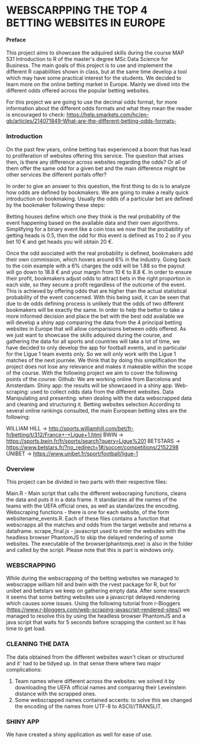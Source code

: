 # WEBSCARPPING THE TOP 4 BETTING WEBSITES IN EUROPE
#### Preface
This project aims to showcase the adquired skills during the course MAP 531 Introduction to R of the master's degree MSc Data Science for Business. The main goals of this project is to use and implement the different R capabilities shown in class, but at the same time develop a tool which may have some practical interest for the students. We decided to learn more on the online betting market in Europe. Mainly we dived into the different odds offered across the popular betting websites.

For this project we are going to use the decimal odds format, for more information about the different odds formats and what they mean the reader is encouraged to check: https://help.smarkets.com/hc/en-gb/articles/214071849-What-are-the-different-betting-odds-formats-

### Introduction
On the past few years, online betting has experienced a boom that has lead to proliferation of websites offering this service. The question that arises then,  is there any difference across websites regarding the odds? Or all of them offer the same odd for a given bet and the main difference might be other services the different portals offer?

In order to give an answer to this question, the first thing to do is to analyze how odds are defined by bookmakers. We are going to make a really quick introduction on bookmaking.
Usually the odds of a particular bet are defined by the bookmaker following these steps:

Betting houses define which one they think is the real probability of the event happening based on the available data and their own algorithms. Simplifying for a binary event like a coin toss we now that the probability of getting heads is 0.5, then the odd for this event is defined as 1 to 2 so if you bet 10 € and get heads you will obtain 20 €. 

Once the odd asociated with the real probability is defined, bookmakers add their own commission, which hovers around 6% in the industry. Going back to the coin example with a 6% charges the odd will be 1.88 so the payout will go down to 18.8 € and your margin from 10 € to 8.8 €.
In order to ensure their profit, bookmakers adjust odds to attract bets in the right proportion in each side, so they secure a profit regardless of the outcome of the event. This is achieved by offering odds that are higher than the actual statistical probability of the event concerned.
With this being said, it can be seen that due to de odds defining process is unlikely that the odds of two different bookmakers will be exactly the same. In order to help the bettor to take a more informed decision and place the bet with the best odd available we will develop a shiny app comparing the data from the 4 principal betting websites in Europe that will allow comparisions between odds offered.
As we just want to showcase the skills adquired during the course, and gathering the data for all sports and countries will take a lot of time, we have decided to only develop the app for football events, and in particular for the Ligue 1 team events only. So we will only work with the Ligue 1 matches of the next journée. We think that by doing this simplification the project does not lose any relevance and makes it makeable within the scope of the course.
With the following project we aim to cover the following points of the course:
Github: We are working online from Barcelona and Amsterdam.
Shiny app: the results will be showcased in a shiny app.
Web-scraping: used to collect odds data from the different websites.
Data Manipulating and presenting: when dealing with the data webscrapped data and cleaning and structuring it.
Betting websites selection
According to several online rankings consulted, the main European betting sites are the following:

WILLIAM HILL -> http://sports.williamhill.com/bet/fr-fr/betting/t/312/France+-+Ligue+1.html
BWIN -> https://sports.bwin.fr/fr/sports/search?query=Ligue%201
BETSTARS -> https://www.betstars.fr/?no_redirect=1#/soccer/competitions/2152298
UNIBET -> https://www.unibet.fr/sport/football/ligue-1
### Overview 
This project can be divided in two parts with their respective files:

Main.R - Main script that calls the different webscraping functions, cleans the data and puts it in a data frame. It standarizes all the names of the teams with the UEFA official ones, as well as standarizes the encoding.
Webscraping functions - there is one for each website, of the form websitename_events.R. Each of these files contains a function that webscrapps all the matches and odds from the target website and returns a dataframe.
scrape_final.js - javascript used to enter the websites with the headless browser PhantomJS to skip the delayed rendering of some websites. The executable of the browser(phantomjs.exe) is also in the folder and called by the script. Please note that this is part is windows only.

### WEBSCRAPPING
While during the webscrapping of the betting websites we managed to webscrappe william hill and bwin with the rvest package for R, but for unibet and betstars we keep on gathering empty data. After some research it seems that some betting websites use a javascript delayed rendering which causes some issues. Using the following tutorial from r-Bloggers (https://www.r-bloggers.com/web-scraping-javascript-rendered-sites/) we managed to resolve this by using the headless browser PhantomJS and a java script that waits for 5 seconds before scrapping the content so it has time to get load.

### CLEANING THE DATA
The data obtained from the different websites wasn't clean or structured and it' had to be tidyed up.
In that sense there where two major complications:
1. Team names where different across the websites: we solved it by downloading the UEFA official names and comparing their Leveinstein distance with the scrapped ones.
2. Some webscrapped names contained accents: to solve this we changed the encoding of the names from UTF-8 to ASCII//TRANSLIT. 

### SHINY APP
We have created a shiny application as well for ease of use.
